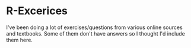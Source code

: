 # R-Excerices
I've been doing a lot of exercises/questions from various online sources and textbooks. Some of them don't have answers so I thought I'd include them here.
